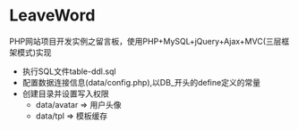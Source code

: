 # LeaveWord
PHP网站项目开发实例之留言板，使用PHP+MySQL+jQuery+Ajax+MVC(三层框架模式)实现
  * 执行SQL文件table-ddl.sql
  * 配置数据连接信息(data/config.php),以DB_开头的define定义的常量
  * 创建目录并设置写入权限
    * data/avatar => 用户头像
    * data/tpl => 模板缓存

